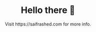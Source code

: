 <h1 align="center"> Hello there 👋 </h1>

<p align="center">
Visit https://saifrashed.com for more info.
</p>
